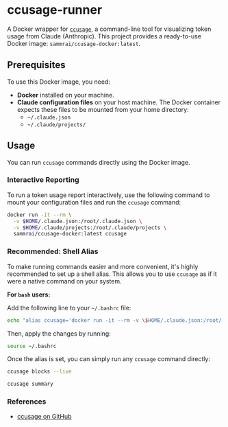 # ccusage-runner

A Docker wrapper for [`ccusage`](https://www.google.com/search?q=%5Bhttps://www.npmjs.com/package/ccusage%5D\(https://www.npmjs.com/package/ccusage\)), a command-line tool for visualizing token usage from Claude (Anthropic). This project provides a ready-to-use Docker image: `sammrai/ccusage-docker:latest`.


## Prerequisites

To use this Docker image, you need:

  - **Docker** installed on your machine.
  - **Claude configuration files** on your host machine. The Docker container expects these files to be mounted from your home directory:
      - `~/.claude.json`
      - `~/.claude/projects/`


## Usage

You can run `ccusage` commands directly using the Docker image.

### Interactive Reporting

To run a token usage report interactively, use the following command to mount your configuration files and run the `ccusage` command:

```bash
docker run -it --rm \
  -v $HOME/.claude.json:/root/.claude.json \
  -v $HOME/.claude/projects:/root/.claude/projects \
  sammrai/ccusage-docker:latest ccusage
```


### Recommended: Shell Alias

To make running commands easier and more convenient, it's highly recommended to set up a shell alias. This allows you to use `ccusage` as if it were a native command on your system.

**For `bash` users:**

Add the following line to your `~/.bashrc` file:

```bash
echo "alias ccusage='docker run -it --rm -v \$HOME/.claude.json:/root/.claude.json -v \$HOME/.claude/projects:/root/.claude/projects sammrai/ccusage-docker:latest ccusage'" >> ~/.bashrc
```

Then, apply the changes by running:

```bash
source ~/.bashrc
```

Once the alias is set, you can simply run any `ccusage` command directly:

```bash
ccusage blocks --live
```

```bash
ccusage summary
```


### References

  - [ccusage on GitHub](https://github.com/ryoppippi/ccusage)
